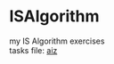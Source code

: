 # ISAlgorithm
my IS Algorithm exercises <br>
tasks file: <a href = "https://github.com/Kiruer/ISAlgorithm/files/12918527/B.bai.TH.on.t.p.thi.KTHP.docx" download>aiz</a>
